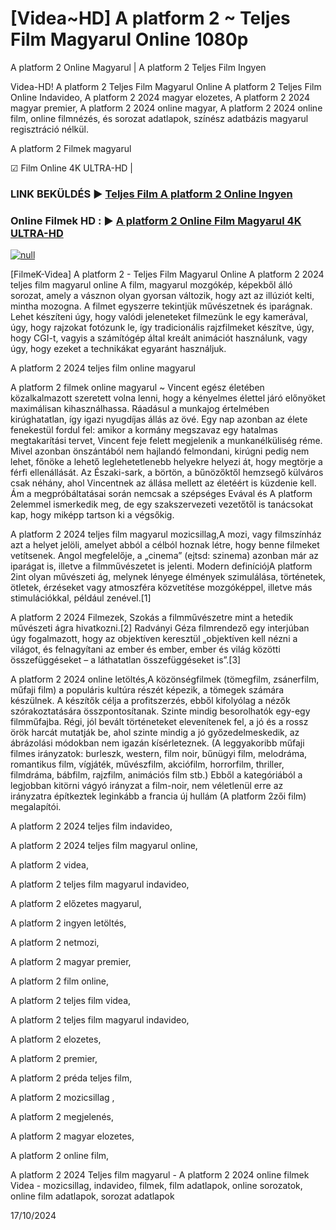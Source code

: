 # [Videa~HD] A platform 2 ~ Teljes Film Magyarul Online 1080p

A platform 2 Online Magyarul | A platform 2 Teljes Film Ingyen

Videa-HD! A platform 2 Teljes Film Magyarul Online A platform 2 Teljes Film Online Indavideo, A platform 2 2024 magyar elozetes, A platform 2 2024 magyar premier, A platform 2 2024 online magyar, A platform 2 2024 online film, online filmnézés, és sorozat adatlapok, színész adatbázis magyarul regisztráció nélkül.

A platform 2 Filmek magyarul

☑ Film Online 4K ULTRA-HD |

### LINK BEKÜLDÉS ▶️ [Teljes Film A platform 2 Online Ingyen](https://t.co/tB3CF5zR9V)

### Online Filmek HD : ▶️ [A platform 2 Online Film Magyarul 4K ULTRA-HD](https://t.co/tB3CF5zR9V)

[![null](https://static.wixstatic.com/media/855a25_043b5abeb4ae4d35ac003198e7fe56ed~mv2.gif)](https://t.co/tB3CF5zR9V)

[FilmeK-Videa] A platform 2 - Teljes Film Magyarul Online A platform 2 2024 teljes film magyarul online A film, magyarul mozgókép, képekből álló sorozat, amely a vásznon olyan gyorsan változik, hogy azt az illúziót kelti, mintha mozogna. A filmet egyszerre tekintjük művészetnek és iparágnak. Lehet készíteni úgy, hogy valódi jeleneteket filmezünk le egy kamerával, úgy, hogy rajzokat fotózunk le, így tradicionális rajzfilmeket készítve, úgy, hogy CGI-t, vagyis a számítógép által kreált animációt használunk, vagy úgy, hogy ezeket a technikákat egyaránt használjuk.

A platform 2 2024 teljes film online magyarul

A platform 2 filmek online magyarul ~ Vincent egész életében közalkalmazott szeretett volna lenni, hogy a kényelmes élettel járó előnyöket maximálisan kihasználhassa. Ráadásul a munkajog értelmében kirúghatatlan, így igazi nyugdíjas állás az övé. Egy nap azonban az élete fenekestül fordul fel: amikor a kormány megszavaz egy hatalmas megtakarítási tervet, Vincent feje felett megjelenik a munkanélküliség réme. Mivel azonban önszántából nem hajlandó felmondani, kirúgni pedig nem lehet, főnöke a lehető leglehetetlenebb helyekre helyezi át, hogy megtörje a férfi ellenállását. Az Északi-sark, a börtön, a bűnözőktől hemzsegő külváros csak néhány, ahol Vincentnek az állása mellett az életéért is küzdenie kell. Ám a megpróbáltatásai során nemcsak a szépséges Evával és A platform 2elemmel ismerkedik meg, de egy szakszervezeti vezetőtől is tanácsokat kap, hogy miképp tartson ki a végsőkig.

A platform 2 2024 teljes film magyarul mozicsillag,A mozi, vagy filmszínház azt a helyet jelöli, amelyet abból a célból hoznak létre, hogy benne filmeket vetítsenek. Angol megfelelője, a „cinema” (ejtsd: szinema) azonban már az iparágat is, illetve a filmművészetet is jelenti. Modern definíciójA platform 2int olyan művészeti ág, melynek lényege élmények szimulálása, történetek, ötletek, érzéseket vagy atmoszféra közvetítése mozgóképpel, illetve más stimulációkkal, például zenével.[1]

A platform 2 2024 Filmezek, Szokás a filmművészetre mint a hetedik művészeti ágra hivatkozni.[2] Radványi Géza filmrendező egy interjúban úgy fogalmazott, hogy az objektíven keresztül „objektíven kell nézni a világot, és felnagyítani az ember és ember, ember és világ közötti összefüggéseket – a láthatatlan összefüggéseket is”.[3]

A platform 2 2024 online letöltés,A közönségfilmek (tömegfilm, zsánerfilm, műfaji film) a populáris kultúra részét képezik, a tömegek számára készülnek. A készítők célja a profitszerzés, ebből kifolyólag a nézők szórakoztatására összpontosítanak. Szinte mindig besorolhatók egy-egy filmműfajba. Régi, jól bevált történeteket elevenítenek fel, a jó és a rossz örök harcát mutatják be, ahol szinte mindig a jó győzedelmeskedik, az ábrázolási módokban nem igazán kísérleteznek. (A leggyakoribb műfaji filmes irányzatok: burleszk, western, film noir, bűnügyi film, melodráma, romantikus film, vígjáték, művészfilm, akciófilm, horrorfilm, thriller, filmdráma, bábfilm, rajzfilm, animációs film stb.) Ebből a kategóriából a legjobban kitörni vágyó irányzat a film-noir, nem véletlenül erre az irányzatra építkeztek leginkább a francia új hullám (A platform 2zői film) megalapítói.

A platform 2 2024 teljes film indavideo,

A platform 2 2024 teljes film magyarul online,

A platform 2 videa,

A platform 2 teljes film magyarul indavideo,

A platform 2 előzetes magyarul,

A platform 2 ingyen letöltés,

A platform 2 netmozi,

A platform 2 magyar premier,

A platform 2 film online,

A platform 2 teljes film videa,

A platform 2 teljes film magyarul indavideo,

A platform 2 elozetes,

A platform 2 premier,

A platform 2 préda teljes film,

A platform 2 mozicsillag ,

A platform 2 megjelenés,

A platform 2 magyar elozetes,

A platform 2 online film,

A platform 2 2024 Teljes film magyarul - A platform 2 2024 online filmek Videa - mozicsillag, indavideo, filmek, film adatlapok, online sorozatok, online film adatlapok, sorozat adatlapok

17/10/2024
